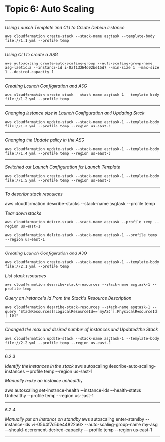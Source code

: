 # Topic 6: Auto Scaling
----------------------------------------------------------------------------------------------------
*Using Launch Template and CLI to Create Debian Instance*
```
aws cloudformation create-stack --stack-name asgtask --template-body file://1.1.yml --profile temp
```
----------------------------------------------------------------------------------------------------
*Using CLI to create a ASG*
```
aws autoscaling create-auto-scaling-group --auto-scaling-group-name asg-laeticia --instance-id i-0af13264d02be15d7 --min-size 1 --max-size 1 --desired-capacity 1
```
-----------------------------------------------------------------------------------------------------
*Creating Launch Configuration and ASG*
```
aws cloudformation create-stack --stack-name asgtask-1 --template-body file://1.2.yml --profile temp
```
------------------------------------------------------------------------------------------------------
*Changing instance size in Launch Configuration and Updating Stack*
```
aws cloudformation update-stack --stack-name asgtask-1 --template-body file://1.3.yml --profile temp --region us-east-1
```


-------------------------------------------------------------------------------------------------------
*Changing the Update policy in the ASG*
```
aws cloudformation update-stack --stack-name asgtask-1 --template-body file://1.4.yml --profile temp --region us-east-1
```
-------------------------------------------------------------------------------------------------------
*Switched out Launch Configuration for Launch Template*
```
aws cloudformation create-stack --stack-name asgtask-1 --template-body file://1.5.yml --profile temp --region us-east-1
```
-------------------------------------------------------------------------------------------------------
*To describe stack resources*

aws cloudformation describe-stacks --stack-name asgtask --profile temp

*Tear down stacks*
```
aws cloudformation delete-stack --stack-name asgtask --profile temp --region us-east-1

aws cloudformation delete-stack --stack-name asgtask-1 --profile temp --region us-east-1
```
--------------------------------------------------------------------------------------------------------
*Creating Launch Configuration and ASG*
```
aws cloudformation create-stack --stack-name asgtask-1 --template-body file://2.1.yml --profile temp
```

*List stack resources*
```
aws cloudformation describe-stack-resources --stack-name asgtask-1 --profile temp
```

*Query an Instance's Id From the Stack's Resource Description*
```
aws cloudformation describe-stack-resources --stack-name asgtask-1 --query "StackResources[?LogicalResourceId==`myASG`].PhysicalResourceId | [0]"

```
-----------------------------------------------------------------------------------------------------------
*Changed the max and desired number of instances and Updated the Stack*
```
aws cloudformation update-stack --stack-name asgtask-1 --template-body file://2.2.yml --profile temp --region us-east-1
```
------------------------------------------------------------------------------------------------------------
6.2.3

*Identify the instances in the stack*
aws autoscaling describe-auto-scaling-instances --profile temp --region us-east-1

*Manually make an instance unhealthy*

aws autoscaling set-instance-health --instance-ids <i-080a2bc5a72257833> --health-status Unhealthy --profile temp --region us-east-1

------------------------------------------------------------------------------------------------------------
6.2.4

*Manually put an instance on standby*
aws autoscaling enter-standby --instance-ids >i-05b4f7d5be44822a6> --auto-scaling-group-name my-asg --should-decrement-desired-capacity -- profile temp --region us-east-1

--------------------------------




